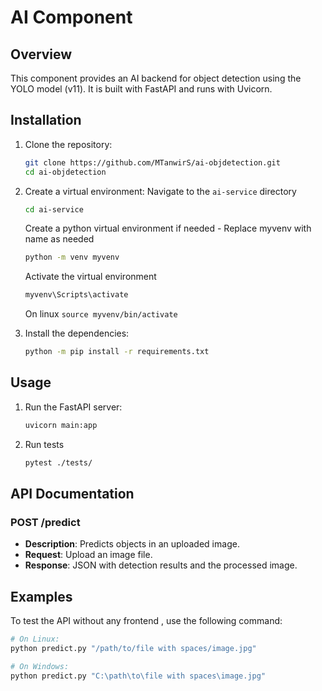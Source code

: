 # AI Component

## Overview
This component provides an AI backend for object detection using the YOLO model (v11). It is built with FastAPI and runs with Uvicorn.

## Installation
1. Clone the repository:
    ```bash
    git clone https://github.com/MTanwirS/ai-objdetection.git
    cd ai-objdetection
    ```
2. Create a virtual environment:
    Navigate to the `ai-service` directory

    ```bash
    cd ai-service
    ```
    Create a python virtual environment if needed - Replace myvenv with name as needed
    ```bash
    python -m venv myvenv
    ```

    Activate the virtual environment


    ```bash
    myvenv\Scripts\activate
    ```
    On linux  `source myvenv/bin/activate`

3. Install the dependencies:
    ```bash
    python -m pip install -r requirements.txt
    ```

## Usage
1. Run the FastAPI server:
    ```bash
    uvicorn main:app
    ```
2. Run tests
    ```bash
    pytest ./tests/
    ```

## API Documentation
### POST /predict
- **Description**: Predicts objects in an uploaded image.
- **Request**: Upload an image file.
- **Response**: JSON with detection results and the processed image.

## Examples
To test the API without any frontend , use the following command:
```sh
# On Linux:
python predict.py "/path/to/file with spaces/image.jpg"

# On Windows:
python predict.py "C:\path\to\file with spaces\image.jpg"
```
